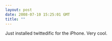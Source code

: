 ```yaml
---
layout: post
date: 2008-07-10 15:25:01 GMT
title: ""
---
```

Just installed twittedific for the iPhone. Very cool.